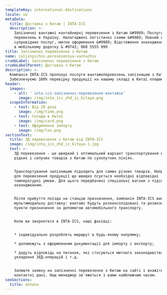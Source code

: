 ```yaml
---
templateKey: international-destinations
locale: ua
metaData:
  title: Доставка з Китаю | INTA-ICS
  description: >-
    Залізничні вантажні контейнерні перевезення з Китаю &#9989; Послуги З/Д
    перевезень в Україну. Налагоджені логістичні схеми &#9989; Повний комплекс
    супровідних послуг, митне оформлення &#9989; Відстеження знаходження вантажу
    в мобільному додатку & #9742; 068 5555 999
title: Залізничні перевезення з Китаю
name: zaliznyichni-perevezennya-vantazhiv
crumbLabel: Залізничні перевезення з Китаю
crumbLabelParent: Доставка з Китаю
description: >-
  Компанія INTA-ICS пропонує послуги вантажоперевезень залізницею з Китаю.
  Забезпечуємо 100% перевірку продукції на нашому складі в Китаї площею 5000 м².
header:
  images:
    - alt: ' inta-ics-залізничні-перевезення-вантажів'
      image: /img/inta_ics_zhd_iz_kitaya.png
  scopeInformation:
    - text: Від 28 днів
      image: /img/time.png
    - text: Склади в Китаї
      image: /img/card.png
    - text: Оформлення імпорту
      image: /img/lov.png
sectionText:
  title: ЗД перевезення з Китаю від INTA-ICS
  image: /img/inta_ics_zhd_iz_kitaya-1.jpg
  text: >-
    ЗД перевезення - це швидкий і оптимальний варіант транспортування великих,
    рідких і сипучих товарів з Китаю по сухопутних лініях.


    Транспортування залізницею підходить для самих різних товарів. Наприклад,
    для перевезення продукції що швидко псується необхідні відповідні
    температурні умови. Для цього передбачені спеціальні вагони з підігрівом або
    охолодженням.


    Після прибуття поїзда на станцію призначення, компанія INTA-ICS виконає
    мультимодальну доставку: вантажі будуть розконсолідовані та розвезені в
    пункти призначення за допомогою автомобільного транспорту.


    Коли ви звернетеся в INTA-ICS, наші фахівці:


    * індивідуально розроблять маршрут в будь-якому напрямку;

    * допоможуть з оформленням документації для імпорту і експорту;

    * дадуть відповідь на питання, які стосуються митного законодавства,
    укладення ЗЕД-операцій і т.д.


    Залиште заявку на залізничні перевезення з Китаю на сайті і вкажіть
    контактні дані. Наш менеджер зв'яжеться з вами найближчим часом.
seoSections:
  title: аппапа
---
```

